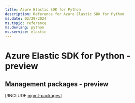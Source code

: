 ```yaml
---
title: Azure Elastic SDK for Python
description: Reference for Azure Elastic SDK for Python
ms.date: 02/29/2024
ms.topic: reference
ms.devlang: python
ms.service: elastic
---
```

# Azure Elastic SDK for Python - preview

## Management packages - preview
[!INCLUDE [mgmt-packages](elastic-mgmt-index.md)]